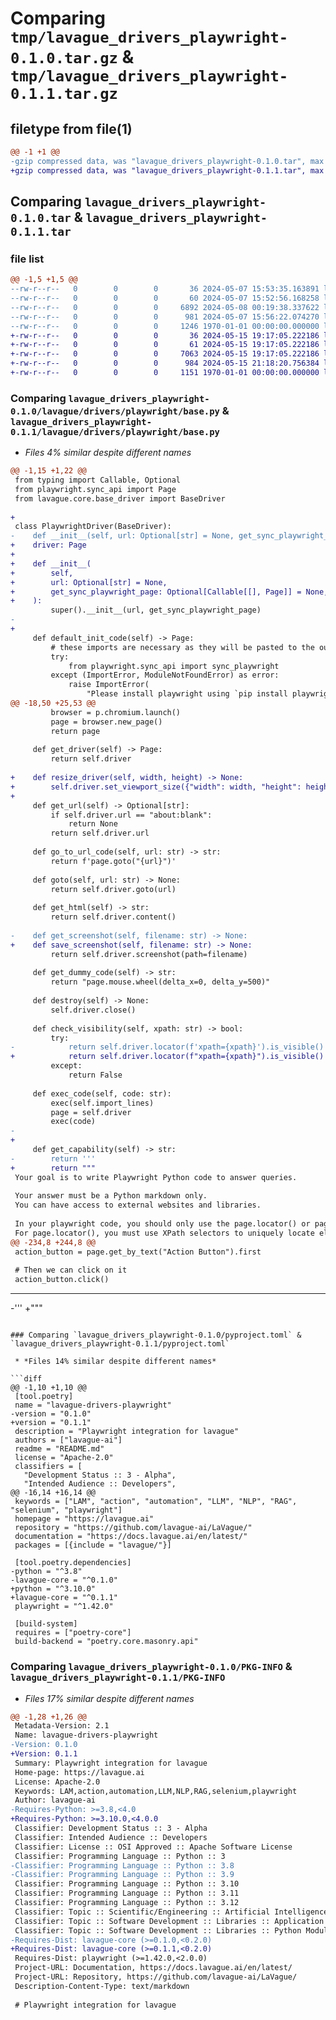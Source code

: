 # Comparing `tmp/lavague_drivers_playwright-0.1.0.tar.gz` & `tmp/lavague_drivers_playwright-0.1.1.tar.gz`

## filetype from file(1)

```diff
@@ -1 +1 @@
-gzip compressed data, was "lavague_drivers_playwright-0.1.0.tar", max compression
+gzip compressed data, was "lavague_drivers_playwright-0.1.1.tar", max compression
```

## Comparing `lavague_drivers_playwright-0.1.0.tar` & `lavague_drivers_playwright-0.1.1.tar`

### file list

```diff
@@ -1,5 +1,5 @@
--rw-r--r--   0        0        0       36 2024-05-07 15:53:35.163891 lavague_drivers_playwright-0.1.0/README.md
--rw-r--r--   0        0        0       60 2024-05-07 15:52:56.168258 lavague_drivers_playwright-0.1.0/lavague/drivers/playwright/__init__.py
--rw-r--r--   0        0        0     6892 2024-05-08 00:19:38.337622 lavague_drivers_playwright-0.1.0/lavague/drivers/playwright/base.py
--rw-r--r--   0        0        0      981 2024-05-07 15:56:22.074270 lavague_drivers_playwright-0.1.0/pyproject.toml
--rw-r--r--   0        0        0     1246 1970-01-01 00:00:00.000000 lavague_drivers_playwright-0.1.0/PKG-INFO
+-rw-r--r--   0        0        0       36 2024-05-15 19:17:05.222186 lavague_drivers_playwright-0.1.1/README.md
+-rw-r--r--   0        0        0       61 2024-05-15 19:17:05.222186 lavague_drivers_playwright-0.1.1/lavague/drivers/playwright/__init__.py
+-rw-r--r--   0        0        0     7063 2024-05-15 19:17:05.222186 lavague_drivers_playwright-0.1.1/lavague/drivers/playwright/base.py
+-rw-r--r--   0        0        0      984 2024-05-15 21:18:20.756384 lavague_drivers_playwright-0.1.1/pyproject.toml
+-rw-r--r--   0        0        0     1151 1970-01-01 00:00:00.000000 lavague_drivers_playwright-0.1.1/PKG-INFO
```

### Comparing `lavague_drivers_playwright-0.1.0/lavague/drivers/playwright/base.py` & `lavague_drivers_playwright-0.1.1/lavague/drivers/playwright/base.py`

 * *Files 4% similar despite different names*

```diff
@@ -1,15 +1,22 @@
 from typing import Callable, Optional
 from playwright.sync_api import Page
 from lavague.core.base_driver import BaseDriver
 
+
 class PlaywrightDriver(BaseDriver):
-    def __init__(self, url: Optional[str] = None, get_sync_playwright_page: Optional[Callable[[], Page]] = None):
+    driver: Page
+
+    def __init__(
+        self,
+        url: Optional[str] = None,
+        get_sync_playwright_page: Optional[Callable[[], Page]] = None,
+    ):
         super().__init__(url, get_sync_playwright_page)
-    
+
     def default_init_code(self) -> Page:
         # these imports are necessary as they will be pasted to the output
         try:
             from playwright.sync_api import sync_playwright
         except (ImportError, ModuleNotFoundError) as error:
             raise ImportError(
                 "Please install playwright using `pip install playwright` and then `playwright install` to install the necessary browser drivers"
@@ -18,50 +25,53 @@
         browser = p.chromium.launch()
         page = browser.new_page()
         return page
 
     def get_driver(self) -> Page:
         return self.driver
 
+    def resize_driver(self, width, height) -> None:
+        self.driver.set_viewport_size({"width": width, "height": height})
+
     def get_url(self) -> Optional[str]:
         if self.driver.url == "about:blank":
             return None
         return self.driver.url
 
     def go_to_url_code(self, url: str) -> str:
         return f'page.goto("{url}")'
 
     def goto(self, url: str) -> None:
         return self.driver.goto(url)
 
     def get_html(self) -> str:
         return self.driver.content()
 
-    def get_screenshot(self, filename: str) -> None:
+    def save_screenshot(self, filename: str) -> None:
         return self.driver.screenshot(path=filename)
 
     def get_dummy_code(self) -> str:
         return "page.mouse.wheel(delta_x=0, delta_y=500)"
 
     def destroy(self) -> None:
         self.driver.close()
 
     def check_visibility(self, xpath: str) -> bool:
         try:
-            return self.driver.locator(f'xpath={xpath}').is_visible()
+            return self.driver.locator(f"xpath={xpath}").is_visible()
         except:
             return False
 
     def exec_code(self, code: str):
         exec(self.import_lines)
         page = self.driver
         exec(code)
-    
+
     def get_capability(self) -> str:
-        return '''
+        return """
 Your goal is to write Playwright Python code to answer queries.
 
 Your answer must be a Python markdown only.
 You can have access to external websites and libraries.
 
 In your playwright code, you should only use the page.locator() or page.get_by_text() methods to uniquely locate and interact with the elements on the page. 
 For page.locator(), you must use XPath selectors to uniquely locate elements.
@@ -234,8 +244,8 @@
 action_button = page.get_by_text("Action Button").first
 
 # Then we can click on it
 action_button.click()
 ```
 
 ---
-'''
+"""
```

### Comparing `lavague_drivers_playwright-0.1.0/pyproject.toml` & `lavague_drivers_playwright-0.1.1/pyproject.toml`

 * *Files 14% similar despite different names*

```diff
@@ -1,10 +1,10 @@
 [tool.poetry]
 name = "lavague-drivers-playwright"
-version = "0.1.0"
+version = "0.1.1"
 description = "Playwright integration for lavague"
 authors = ["lavague-ai"]
 readme = "README.md"
 license = "Apache-2.0"
 classifiers = [
   "Development Status :: 3 - Alpha",
   "Intended Audience :: Developers",
@@ -16,14 +16,14 @@
 keywords = ["LAM", "action", "automation", "LLM", "NLP", "RAG", "selenium", "playwright"]
 homepage = "https://lavague.ai"
 repository = "https://github.com/lavague-ai/LaVague/"
 documentation = "https://docs.lavague.ai/en/latest/"
 packages = [{include = "lavague/"}]
 
 [tool.poetry.dependencies]
-python = "^3.8"
-lavague-core = "^0.1.0"
+python = "^3.10.0"
+lavague-core = "^0.1.1"
 playwright = "^1.42.0"
 
 [build-system]
 requires = ["poetry-core"]
 build-backend = "poetry.core.masonry.api"
```

### Comparing `lavague_drivers_playwright-0.1.0/PKG-INFO` & `lavague_drivers_playwright-0.1.1/PKG-INFO`

 * *Files 17% similar despite different names*

```diff
@@ -1,28 +1,26 @@
 Metadata-Version: 2.1
 Name: lavague-drivers-playwright
-Version: 0.1.0
+Version: 0.1.1
 Summary: Playwright integration for lavague
 Home-page: https://lavague.ai
 License: Apache-2.0
 Keywords: LAM,action,automation,LLM,NLP,RAG,selenium,playwright
 Author: lavague-ai
-Requires-Python: >=3.8,<4.0
+Requires-Python: >=3.10.0,<4.0.0
 Classifier: Development Status :: 3 - Alpha
 Classifier: Intended Audience :: Developers
 Classifier: License :: OSI Approved :: Apache Software License
 Classifier: Programming Language :: Python :: 3
-Classifier: Programming Language :: Python :: 3.8
-Classifier: Programming Language :: Python :: 3.9
 Classifier: Programming Language :: Python :: 3.10
 Classifier: Programming Language :: Python :: 3.11
 Classifier: Programming Language :: Python :: 3.12
 Classifier: Topic :: Scientific/Engineering :: Artificial Intelligence
 Classifier: Topic :: Software Development :: Libraries :: Application Frameworks
 Classifier: Topic :: Software Development :: Libraries :: Python Modules
-Requires-Dist: lavague-core (>=0.1.0,<0.2.0)
+Requires-Dist: lavague-core (>=0.1.1,<0.2.0)
 Requires-Dist: playwright (>=1.42.0,<2.0.0)
 Project-URL: Documentation, https://docs.lavague.ai/en/latest/
 Project-URL: Repository, https://github.com/lavague-ai/LaVague/
 Description-Content-Type: text/markdown
 
 # Playwright integration for lavague
```

